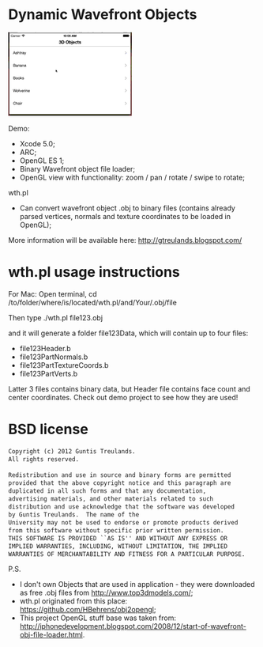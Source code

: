 Dynamic Wavefront Objects
===

![PreviewImage](https://github.com/GuntisTreulands/dwo/blob/master/example.gif?raw=true)


Demo:

 - Xcode 5.0;
 - ARC;
 - OpenGL ES 1;
 - Binary Wavefront object file loader;
 - OpenGL view with functionality: zoom / pan / rotate / swipe to rotate;

wth.pl 

 - Can convert wavefront object .obj to binary files (contains already parsed vertices, normals and texture coordinates to be loaded in OpenGL); 
 
More information will be available here: http://gtreulands.blogspot.com/


wth.pl usage instructions
===

For Mac:
Open terminal, cd /to/folder/where/is/located/wth.pl/and/Your/.obj/file

Then type ./wth.pl file123.obj

and it will generate a folder file123Data, which will contain up to four files:
 - file123Header.b
 - file123PartNormals.b
 - file123PartTextureCoords.b
 - file123PartVerts.b

Latter 3 files contains binary data, but Header file contains face count and center coordinates. Check out demo project to see how they are used!

BSD license
===

	Copyright (c) 2012 Guntis Treulands.
	All rights reserved.

	Redistribution and use in source and binary forms are permitted
	provided that the above copyright notice and this paragraph are
	duplicated in all such forms and that any documentation,
	advertising materials, and other materials related to such
	distribution and use acknowledge that the software was developed
	by Guntis Treulands.  The name of the
	University may not be used to endorse or promote products derived
	from this software without specific prior written permission.
	THIS SOFTWARE IS PROVIDED ``AS IS'' AND WITHOUT ANY EXPRESS OR
	IMPLIED WARRANTIES, INCLUDING, WITHOUT LIMITATION, THE IMPLIED
	WARRANTIES OF MERCHANTABILITY AND FITNESS FOR A PARTICULAR PURPOSE.
	

P.S. 
 - I don't own Objects that are used in application - they were downloaded as free .obj files from http://www.top3dmodels.com/;
 - wth.pl originated from this place: https://github.com/HBehrens/obj2opengl;
 - This project OpenGL stuff base was taken from: http://iphonedevelopment.blogspot.com/2008/12/start-of-wavefront-obj-file-loader.html.